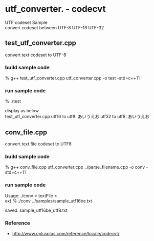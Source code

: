 utf_converter. - codecvt
===============

UTF codeset Sample <br/>
convert codeset between UTF-8  UTF-16 UTF-32 <br/>


## test_utf_converter.cpp <br/>
convert text codeset to UTF-8 <br/>

### build sample code
% g++ test_utf_converter.cpp  utf_converter.cpp -o test -std=c++11

### run sample code 
%  ./test <br/>

display as below <br/>
test_utf_converter.cpp
utf16 to utf8: あいうえお
utf32 to utf8: あいうえお


## conv_file.cpp <br/>
convert text file codeset to UTF8 <br/>

### build sample code
% g++ conv_file.cpp utf_converter.cpp  ../parse_filename.cpp -o conv -std=c++11 <br/>

### run sample code 
Usage: ./conv \< textFile \> <br/>
ex)
% ./conv ../samples/sample_utf16be.txt <br/>

saved: sample_utf16be_utf8.txt <br/>

### Reference <br/>
- http://www.cplusplus.com/reference/locale/codecvt/

